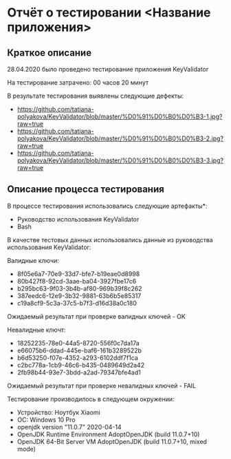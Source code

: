 # Отчёт о тестировании <Название приложения>

## Краткое описание

28.04.2020 было проведено тестирование приложения KeyValidator

На тестирование затрачено: 00 часов 20 минут

В результате тестирования выявлены следующие дефекты:
* https://github.com/tatiana-polyakova/KeyValidator/blob/master/%D0%91%D0%B0%D0%B3-1.jpg?raw=true
* https://github.com/tatiana-polyakova/KeyValidator/blob/master/%D0%91%D0%B0%D0%B3-2.jpg?raw=true
* https://github.com/tatiana-polyakova/KeyValidator/blob/master/%D0%91%D0%B0%D0%B3-3.jpg?raw=true

## Описание процесса тестирования

В процессе тестирования использовались следующие артефакты*:
* Руководство использования KeyValidator
* Bash


В качестве тестовых данных использовались данные из руководства использования KeyValidator:

Валидные ключи:
* 8f05e6a7-70e9-33d7-bfe7-b19eae0d8998
* 80b427f8-92cd-3aae-ba04-3927fbe17c6
* b295bc63-9f03-3b4b-af80-969b39f8c262
* 387eedc6-12e9-3b32-9881-63b6b5e85317
* c19a8cf9-5c3a-37c5-b7f3-d16d38a0c180

Ожидаемый результат при проверке валидных ключей - OK

Невалидные ключт:
* 18252235-78e0-44a5-8720-556f0c7da17a
* e66075b6-ddad-445e-baf6-161b3289522b
* b6d53250-f07e-4352-a293-6102ddf7f1ca
* c2bc778a-1cb9-46c6-b435-0489649d2a42
* 2fb98b44-93e7-3bdd-a2ad-79347bfe4ad1

Ожидаемый результат при проверке невалидных ключей - FAIL

Тестирование производилось в следующем окружении:
* Устройство: Ноутбук Xiaomi
* ОС: Windows 10 Pro
* openjdk version "11.0.7" 2020-04-14
* OpenJDK Runtime Environment AdoptOpenJDK (build 11.0.7+10)
* OpenJDK 64-Bit Server VM AdoptOpenJDK (build 11.0.7+10, mixed mode)
